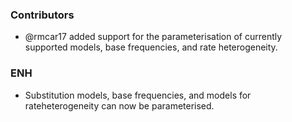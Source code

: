 <!--
A new scriv changelog fragment.

Uncomment the section that is right (remove the HTML comment wrapper).
-->


### Contributors

- @rmcar17 added support for the parameterisation of currently supported models, base frequencies, and rate heterogeneity.



### ENH

- Substitution models, base frequencies, and models for rateheterogeneity can now be parameterised.


<!--
### BUG

- A bullet item for the BUG category.

-->
<!--
### API

- A bullet item for the API category.

-->
<!--
### DOC

- A bullet item for the DOC category.

-->
<!--
### Deprecations

- A bullet item for the Deprecations category.

-->
<!--
### Discontinued

- A bullet item for the Discontinued category.

-->
